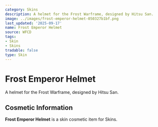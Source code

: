 ```yaml
---
category: Skins
description: A helmet for the Frost Warframe, designed by Hitsu San.
image: ../images/frost-emperor-helmet-050327b1bf.png
last_updated: '2025-09-17'
name: Frost Emperor Helmet
source: WFCD
tags:
- Skin
- Skins
tradable: false
type: Skin
---
```


# Frost Emperor Helmet

A helmet for the Frost Warframe, designed by Hitsu San.

## Cosmetic Information

**Frost Emperor Helmet** is a skin cosmetic item for Skins.

